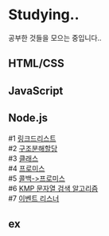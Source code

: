 # Studying..

공부한 것들을 모으는 중입니다..

## HTML/CSS

## JavaScript

## Node.js

#1 [링크드리스트](https://github.com/Tozinoo/Studying/blob/main/NodeJS/SLL.js)  
#2 [구조분해할당](https://github.com/Tozinoo/Studying/blob/main/NodeJS/DestructuringAssignment.js)  
#3 [클래스](https://github.com/Tozinoo/Studying/blob/main/NodeJS/CLASS.js)  
#4 [프로미스](https://github.com/Tozinoo/Studying/blob/main/NodeJS/Promiss.js)  
#5 [콜백->프로미스](https://github.com/Tozinoo/Studying/blob/main/NodeJS/callbackTOpromiss.js)  
#6 [KMP 문자열 검색 알고리즘](https://github.com/Tozinoo/Studying/blob/main/NodeJS/KMP.js)  
#7 [이벤트 리스너](https://github.com/Tozinoo/Studying/blob/main/NodeJS/eventListener.js)

## ex

